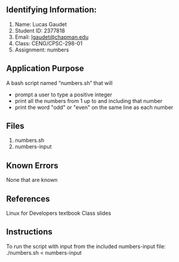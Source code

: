 ## Identifying Information: 
1. Name: Lucas Gaudet 
2. Student ID: 2377818
3. Email: lgaudet@chapman.edu
4. Class: CENG/CPSC-298-01
5. Assignment: numbers 

## Application Purpose
A bash script named “numbers.sh” that will 
- prompt a user to type a positive integer 
- print all the numbers from 1 up to and including that number 
- print the word "odd" or "even" on the same line as each number

## Files 
1. numbers.sh
2. numbers-input

## Known Errors 
None that are known
## References
Linux for Developers textbook
Class slides
## Instructions
To run the script with input from the included numbers-input file:
./numbers.sh < numbers-input

